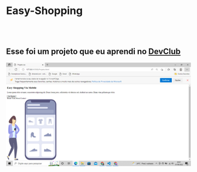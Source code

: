 <h1>Easy-Shopping</h1>
<br>
<br>
<h2>Esse foi um projeto que eu aprendi no <a href="https://rodolfomori.com.br/devclub">DevClub</a></h2>

<img src="https://github.com/Aldodamacena/Easy-Shopping/blob/master/Easy-Shopping.png?raw=true" />
